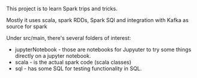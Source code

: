 This project is to learn Spark trips and tricks.

Mostly it uses scala, spark RDDs, Spark SQl and integration with Kafka as source for spark

Under src/main, there's several folders of interest:
* jupyterNotebook - those are notebooks for Jupyuter to try some things directly on a jupyter notebook.
* scala - is the actual spark code (scala classes)
* sql - has some SQL for testing functionality in SQL.

